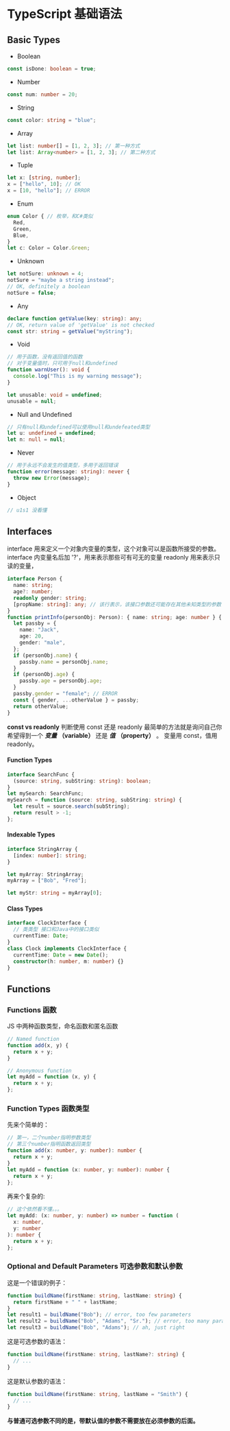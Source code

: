 # TypeScript 基础语法

## Basic Types

- Boolean

```typescript
const isDone: boolean = true;
```

- Number

```typescript
const num: number = 20;
```

- String

```typescript
const color: string = "blue";
```

- Array

```typescript
let list: number[] = [1, 2, 3]; // 第一种方式
let list: Array<number> = [1, 2, 3]; // 第二种方式
```

- Tuple

```typescript
let x: [string, number];
x = ["hello", 10]; // OK
x = [10, "hello"]; // ERROR
```

- Enum

```typescript
enum Color { // 枚举，和C#类似
  Red,
  Green,
  Blue,
}
let c: Color = Color.Green;
```

- Unknown

```typescript
let notSure: unknown = 4;
notSure = "maybe a string instead";
// OK, definitely a boolean
notSure = false;
```

- Any

```typescript
declare function getValue(key: string): any;
// OK, return value of 'getValue' is not checked
const str: string = getValue("myString");
```

- Void

```typescript
// 用于函数，没有返回值的函数
// 对于变量值时，只可用于null和undefined
function warnUser(): void {
  console.log("This is my warning message");
}

let unusable: void = undefined;
unusable = null;
```

- Null and Undefined

```typescript
// 只有null和undefined可以使用null和undefeated类型
let u: undefined = undefined;
let n: null = null;
```

- Never

```typescript
// 用于永远不会发生的值类型，多用于返回错误
function error(message: string): never {
  throw new Error(message);
}
```

- Object

```typescript
// u1s1 没看懂
```

## Interfaces

interface 用来定义一个对象内变量的类型，这个对象可以是函数所接受的参数。  
interface 内变量名后加 '?'，用来表示那些可有可无的变量
readonly 用来表示只读的变量，

```typescript
interface Person {
  name: string;
  age?: number;
  readonly gender: string;
  [propName: string]: any; // 该行表示，该接口参数还可能存在其他未知类型的参数
}
function printInfo(personObj: Person): { name: string; age: number } {
  let passby = {
    name: "Jack",
    age: 20,
    gender: "male",
  };
  if (personObj.name) {
    passby.name = personObj.name;
  }
  if (personObj.age) {
    passby.age = personObj.age;
  }
  passby.gender = "female"; // ERROR
  const { gender, ...otherValue } = passby;
  return otherValue;
}
```

**const vs readonly**
判断使用 const 还是 readonly 最简单的方法就是询问自己你希望得到一个 **_变量_** **（variable）** 还是 **_值_** **（property）** 。 变量用 const，值用 readonly。

#### Function Types

```typescript
interface SearchFunc {
  (source: string, subString: string): boolean;
}
let mySearch: SearchFunc;
mySearch = function (source: string, subString: string) {
  let result = source.search(subString);
  return result > -1;
};
```

#### Indexable Types

```typescript
interface StringArray {
  [index: number]: string;
}

let myArray: StringArray;
myArray = ["Bob", "Fred"];

let myStr: string = myArray[0];
```

#### Class Types

```typescript
interface ClockInterface {
  // 类类型 接口和Java中的接口类似
  currentTime: Date;
}
class Clock implements ClockInterface {
  currentTime: Date = new Date();
  constructor(h: number, m: number) {}
}
```

## Functions

### Functions 函数

JS 中两种函数类型，命名函数和匿名函数

```typescript
// Named function
function add(x, y) {
  return x + y;
}

// Anonymous function
let myAdd = function (x, y) {
  return x + y;
};
```

### Function Types 函数类型

先来个简单的：

```typescript
// 第一，二个number指明参数类型
// 第三个number指明函数返回类型
function add(x: number, y: number): number {
  return x + y;
}
let myAdd = function (x: number, y: number): number {
  return x + y;
};
```

再来个复杂的:

```typescript
// 这个依然看不懂。。。
let myAdd: (x: number, y: number) => number = function (
  x: number,
  y: number
): number {
  return x + y;
};
```

### Optional and Default Parameters 可选参数和默认参数

这是一个错误的例子：

```typescript
function buildName(firstName: string, lastName: string) {
  return firstName + " " + lastName;
}
let result1 = buildName("Bob"); // error, too few parameters
let result2 = buildName("Bob", "Adams", "Sr."); // error, too many parameters
let result3 = buildName("Bob", "Adams"); // ah, just right
```

这是可选参数的语法：

```typescript
function buildName(firstName: string, lastName?: string) {
  // ...
}
```

这是默认参数的语法：

```typescript
function buildName(firstName: string, lastName = "Smith") {
  // ...
}
```

**与普通可选参数不同的是，带默认值的参数不需要放在必须参数的后面。**
